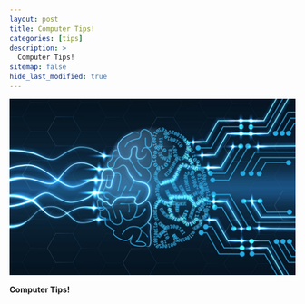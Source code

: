 ```yaml
---
layout: post
title: Computer Tips!
categories: [tips]
description: >
  Computer Tips!
sitemap: false
hide_last_modified: true
---
```


![test_image](/assets/22-02-14/deep_brain.jpg)

**Computer Tips!**